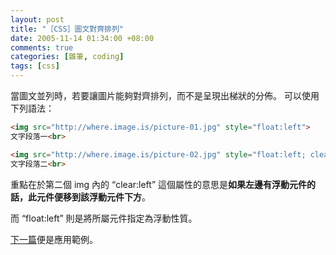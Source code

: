 ```yaml
--- 
layout: post
title: "［CSS］圖文對齊排列"
date: 2005-11-14 01:34:00 +08:00
comments: true
categories: [雜筆, coding]
tags: [css]
---
```


當圖文並列時，若要讓圖片能夠對齊排列，而不是呈現出梯狀的分佈。
可以使用下列語法：

``` html
<img src="http://where.image.is/picture-01.jpg" style="float:left">
文字段落一<br>

<img src="http://where.image.is/picture-02.jpg" style="float:left; clear:left">
文字段落二<br>
```

重點在於第二個 img 內的 “clear:left”
這個屬性的意思是**如果左邊有浮動元件的話，此元件便移到該浮動元件下方**。

而 “float:left” 則是將所屬元件指定為浮動性質。

[下一篇](/blog/2005/11/comics-no-topic/)便是應用範例。
